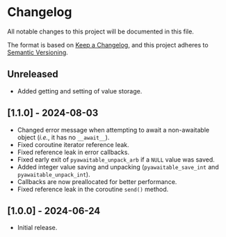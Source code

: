 # Changelog

All notable changes to this project will be documented in this file.

The format is based on [Keep a Changelog](https://keepachangelog.com/en/1.1.0/),
and this project adheres to [Semantic Versioning](https://semver.org/spec/v2.0.0.html).

## Unreleased

- Added getting and setting of value storage.

## [1.1.0] - 2024-08-03

- Changed error message when attempting to await a non-awaitable object (*i.e.*, it has no `__await__`).
- Fixed coroutine iterator reference leak.
- Fixed reference leak in error callbacks.
- Fixed early exit of `pyawaitable_unpack_arb` if a `NULL` value was saved.
- Added integer value saving and unpacking (`pyawaitable_save_int` and `pyawaitable_unpack_int`).
- Callbacks are now preallocated for better performance.
- Fixed reference leak in the coroutine `send()` method.

## [1.0.0] - 2024-06-24

- Initial release.
